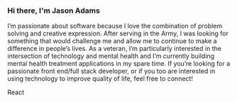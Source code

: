 ### Hi there, I'm Jason Adams

I’m passionate about software because I love the combination of problem solving and creative expression. After serving in the Army, I was looking for something that would challenge me and allow me to continue to make a difference in people’s lives. As a veteran, I’m particularly interested in the intersection of technology and mental health and I’m currently building mental health treatment applications in my spare time.  If you’re looking for a passionate front end/full stack developer, or if you too are interested in using technology to improve quality of life, feel free to connect!

<Technologies> 
  React
<!--
**jasonadams1326/jasonadams1326** is a ✨ _special_ ✨ repository because its `README.md` (this file) appears on your GitHub profile.

Here are some ideas to get you started:

- 🔭 I’m currently working on ...
- 🌱 I’m currently learning ...
- 👯 I’m looking to collaborate on ...
- 🤔 I’m looking for help with ...
- 💬 Ask me about ...
- 📫 How to reach me: ...
- 😄 Pronouns: ...
- ⚡ Fun fact: ...
-->

